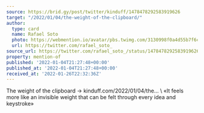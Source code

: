 ```yaml
---
source: https://brid.gy/post/twitter/kinduff/1478478292583919626
target: "/2022/01/04/the-weight-of-the-clipboard/"
author:
  type: card
  name: Rafael Soto
  photo: https://webmention.io/avatar/pbs.twimg.com/3130998f0a4d55b7f6c3d669dc23c8d81d5d4e2850639ff98b4faea4b5547574.jpg
  url: https://twitter.com/rafael_soto_
source_url: https://twitter.com/rafael_soto_/status/1478478292583919626
property: mention-of
published: '2022-01-04T21:27:48+00:00'
published_at: '2022-01-04T21:27:48+00:00'
received_at: '2022-01-26T22:32:36Z'
---
```


The weight of the clipboard → kinduff.com/2022/01/04/the… \\ «It feels more like an invisible weight that can be felt through every idea and keystroke»